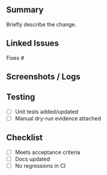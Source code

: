 ## Summary

Briefly describe the change.

## Linked Issues

Fixes #

## Screenshots / Logs

## Testing

- [ ] Unit tests added/updated
- [ ] Manual dry-run evidence attached

## Checklist

- [ ] Meets acceptance criteria
- [ ] Docs updated
- [ ] No regressions in CI
